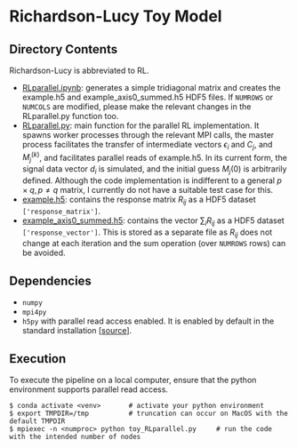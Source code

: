 # Richardson-Lucy Toy Model

## Directory Contents

Richardson-Lucy is abbreviated to RL.

- [RLparallel.ipynb](Richardson-Lucy/RLparallel.ipynb): generates a simple tridiagonal matrix and creates the example.h5 and example_axis0_summed.h5 HDF5 files. If `NUMROWS` or `NUMCOLS` are modified, please make the relevant changes in the RLparallel.py function too. 
- [RLparallel.py](Richardson-Lucy/RLparallel.py): main function for the parallel RL implementation. It spawns worker processes through the relevant MPI calls,  the master process facilitates the transfer of intermediate vectors $\epsilon_i$ and $C_j$, and $M_j^{(k)}$, and facilitates parallel reads of example.h5. In its current form, the signal data vector $d_i$ is simulated, and the initial guess $M_j{(0)}$ is arbitrarily defined. Although the code implementation is indifferent to a general $p\times q, p\neq q$ matrix, I currently do not have a suitable test case for this. 
- [example.h5](Richardson-Lucy/example.h5): contains the response matrix $R_{ij}$ as a HDF5 dataset `['response_matrix']`. 
- [example_axis0_summed.h5](Richardson-Lucy/example_axis0_summed.h5): contains the vector $\sum_i R_{ij}$ as a HDF5 dataset `['response_vector']`. This is stored as a separate file as $R_{ij}$ does not change at each iteration and the sum operation (over `NUMROWS` rows) can be avoided. 

## Dependencies
- `numpy`
- `mpi4py`
- `h5py` with parallel read access enabled. It is enabled by default in the standard installation [[source](https://docs.h5py.org/en/latest/mpi.html)]. 

## Execution

To execute the pipeline on a local computer, ensure that the python environment supports parallel read access. 
```
$ conda activate <venv>       # activate your python environment
$ export TMPDIR=/tmp          # truncation can occur on MacOS with the default TMPDIR
$ mpiexec -n <numproc> python toy_RLparallel.py     # run the code with the intended number of nodes
```